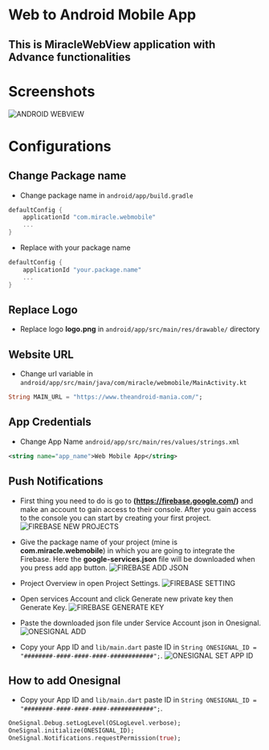 # Web to Android Mobile App

## This is MiracleWebView application with Advance functionalities

# Screenshots
![ANDROID WEBVIEW](https://imgur.com/5Ngr8E7.jpeg)

# Configurations

## Change Package name

- Change package name in  ```android/app/build.gradle```

```gradle
defaultConfig {
    applicationId "com.miracle.webmobile"
    ...
}
```

- Replace with your package name

```gradle
defaultConfig {
    applicationId "your.package.name"
    ...
}
```

## Replace Logo
- Replace logo **logo.png** in ```android/app/src/main/res/drawable/``` directory

## Website URL
- Change url variable in ```android/app/src/main/java/com/miracle/webmobile/MainActivity.kt```
```dart
String MAIN_URL = "https://www.theandroid-mania.com/";
```

## App Credentials
- Change App Name  ```android/app/src/main/res/values/strings.xml```
```xml
<string name="app_name">Web Mobile App</string>
```

## Push Notifications

- First thing you need to do is go to **(https://firebase.google.com/)** and make an account to gain access to their console. After you gain access to the console you can start by creating your first project.
  ![FIREBASE NEW PROJECTS](https://imgur.com/SwpWqod.png)

- Give the package name of your project (mine is **com.miracle.webmobile**) in which you are going to integrate the Firebase. Here the **google-services.json** file will be downloaded when you press add app button.
  ![FIREBASE ADD JSON](https://imgur.com/yycT5G4.png)

- Project Overview in open Project Settings.
  ![FIREBASE SETTING](https://imgur.com/WMSSdPg.png)

- Open services Account and click Generate new private key then Generate Key.
  ![FIREBASE GENERATE KEY](https://imgur.com/oGCuvoh.png)

- Paste the downloaded json file under Service Account json in Onesignal.
  ![ONESIGNAL ADD](https://imgur.com/pENV0Ux.png)

- Copy your App ID and `lib/main.dart` paste ID in `String ONESIGNAL_ID = "########-####-####-####-############";`.
  ![ONESIGNAL SET APP ID](https://imgur.com/LRhKDlm.png)

## How to add Onesignal
- Copy your App ID and `lib/main.dart` paste ID in `String ONESIGNAL_ID = "########-####-####-####-############";`.
```dart
OneSignal.Debug.setLogLevel(OSLogLevel.verbose);
OneSignal.initialize(ONESIGNAL_ID);
OneSignal.Notifications.requestPermission(true);
```
